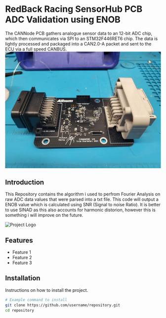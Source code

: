# RedBack Racing SensorHub PCB ADC Validation using ENOB

The CANNode PCB gathers analogue sensor data to an 12-bit ADC chip, which then communicates via SPI to an STM32F446RET6 chip. The data is lightly processed and packaged into a CAN2.0-A packet and sent to the ECU via a full speed CANBUS. 
![CANNode4.0 2024](./images/CANNode4.0.jpg)

## Introduction

This Repository contains the algorithm i used to perfrom Fourier Analysis on raw ADC data values that were parsed into a txt file. This code will output a ENOB value which is calculated using SNR (Signal to noise Ratio). It is better to use SINAD as this also accounts for harmonic distorion, however this is something i will improve on the future.

![Project Logo](https://example.com/path/to/logo.jpg)

## Features

- Feature 1
- Feature 2
- Feature 3

## Installation

Instructions on how to install the project.

```bash
# Example command to install
git clone https://github.com/username/repository.git
cd repository
